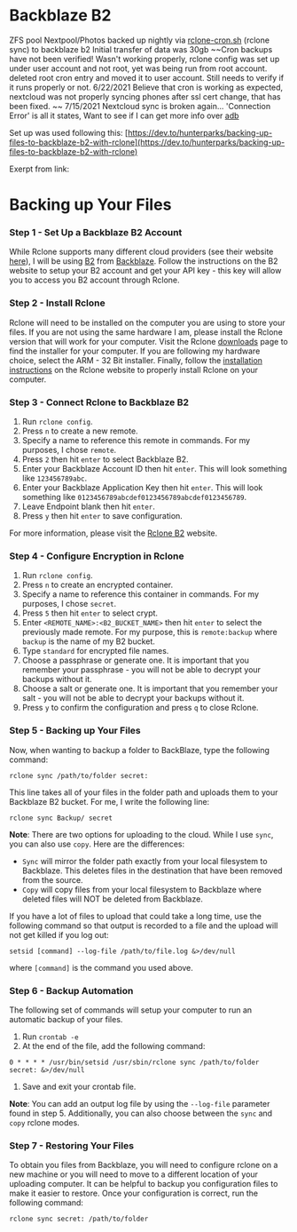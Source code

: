 # Backblaze B2

ZFS pool Nextpool/Photos backed up nightly via [rclone-cron.sh](http://rclone-cron.sh) (rclone sync) to backblaze b2
Initial transfer of data was 30gb
~~Cron backups have not been verified! Wasn't working properly, rclone config was set up under user account and not root, yet was being run from root account. deleted root cron entry and moved it to user account. Still needs to verify if it runs properly or not. 6/22/2021 Believe that cron is working as expected, nextcloud was not properly syncing phones after ssl cert change, that has been fixed. ~~
 7/15/2021 Nextcloud sync is broken again... 'Connection Error' is all it states, Want to see if I can get more info over [adb](https://developer.android.com/studio/command-line/adb)

Set up was used following this: [https://dev.to/hunterparks/backing-up-files-to-backblaze-b2-with-rclone](https://dev.to/hunterparks/backing-up-files-to-backblaze-b2-with-rclone)

Exerpt from link: 

# Backing up Your Files

### Step 1 - Set Up a Backblaze B2 Account

While Rclone supports many different cloud providers (see their website [here](https://rclone.org/overview/)), I will be using [B2](https://www.backblaze.com/b2/cloud-storage.html) from [Backblaze](https://www.backblaze.com/).
 Follow the instructions on the B2 website to setup your B2 account and 
get your API key - this key will allow you to access you B2 account 
through Rclone.

### Step 2 - Install Rclone

Rclone will need to be installed on the computer you are using to 
store your files. If you are not using the same hardware I am, please 
install the Rclone version that will work for your computer. Visit the 
Rclone [downloads](https://rclone.org/downloads/) page to find the installer for your computer. If you are following my hardware choice, select the ARM - 32 Bit installer. Finally, follow the [installation instructions](https://rclone.org/install/) on the Rclone website to properly install Rclone on your computer.

### Step 3 - Connect Rclone to Backblaze B2

1. Run `rclone config`.
2. Press `n` to create a new remote.
3. Specify a name to reference this remote in commands. For my purposes, I chose `remote`.
4. Press `2` then hit `enter` to select Backblaze B2.
5. Enter your Backblaze Account ID then hit `enter`.
This will look something like `123456789abc`.
6. Enter your Backblaze Application Key then hit `enter`.
This will look something like `0123456789abcdef0123456789abcdef0123456789`.
7. Leave Endpoint blank then hit `enter`.
8. Press `y` then hit `enter` to save configuration.

For more information, please visit the [Rclone B2](https://rclone.org/b2/) website.

### Step 4 - Configure Encryption in Rclone

1. Run `rclone config`.
2. Press `n` to create an encrypted container.
3. Specify a name to reference this container in commands. For my purposes, I chose `secret`.
4. Press `5` then hit `enter` to select crypt.
5. Enter `<REMOTE_NAME>:<B2_BUCKET_NAME>` then hit `enter` to select the previously made remote.
For my purpose, this is `remote:backup` where `backup` is the name of my B2 bucket.
6. Type `standard` for encrypted file names.
7. Choose a passphrase or generate one.
It is important that you remember your passphrase - you will not be able to decrypt your backups without it.
8. Choose a salt or generate one.
It is important that you remember your salt - you will not be able to decrypt your backups without it.
9. Press `y` to confirm the configuration and press `q` to close Rclone.

### Step 5 - Backing up Your Files

Now, when wanting to backup a folder to BackBlaze, type the following command:

```
rclone sync /path/to/folder secret:

```

This line takes all of your files in the folder path and uploads them
 to your Backblaze B2 bucket. For me, I write the following line:

```
rclone sync Backup/ secret

```

**Note**: There are two options for uploading to the cloud. While I use `sync`, you can also use `copy`. Here are the differences:

- `Sync` will mirror the folder path exactly from your local
filesystem to Backblaze. This deletes files in the destination that have been removed from the source.
- `Copy` will copy files from your local filesystem to Backblaze where deleted files will NOT be deleted from Backblaze.

If you have a lot of files to upload that could take a long time, use
 the following command so that output is recorded to a file and the 
upload will not get killed if you log out:

```
setsid [command] --log-file /path/to/file.log &>/dev/null

```

where `[command]` is the command you used above.

### Step 6 - Backup Automation

The following set of commands will setup your computer to run an automatic backup of your files.

1. Run `crontab -e`
2. At the end of the file, add the following command:

```
0 * * * * /usr/bin/setsid /usr/sbin/rclone sync /path/to/folder secret: &>/dev/null

```

1. Save and exit your crontab file.

**Note**: You can add an output log file by using the `--log-file` parameter found in step 5. Additionally, you can also choose between the `sync` and `copy` rclone modes.

### Step 7 - Restoring Your Files

To obtain you files from Backblaze, you will need to configure rclone
 on a new machine or you will need to move to a different location of 
your uploading computer. It can be helpful to backup you configuration 
files to make it easier to restore. Once your configuration is correct, 
run the following command:

`rclone sync secret: /path/to/folder`